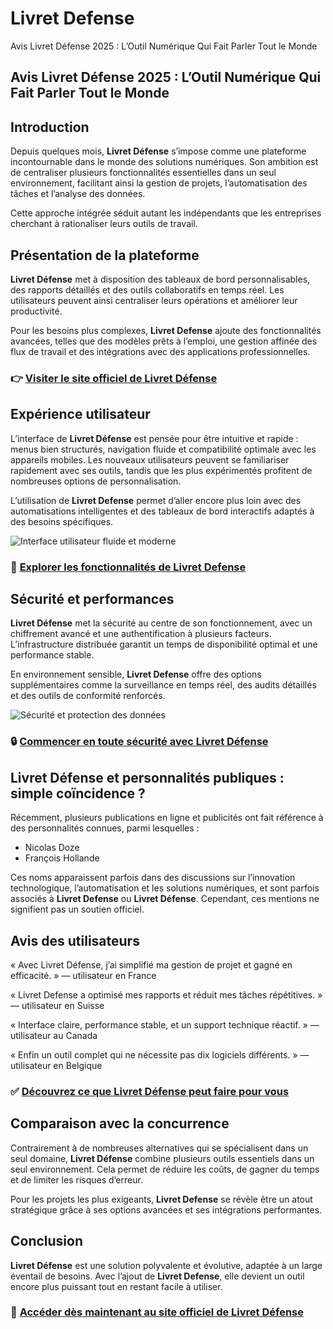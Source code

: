 # Livret Defense
Avis Livret Défense 2025 : L’Outil Numérique Qui Fait Parler Tout le Monde
## Avis Livret Défense 2025 : L’Outil Numérique Qui Fait Parler Tout le Monde

## Introduction
Depuis quelques mois, **Livret Défense** s’impose comme une plateforme incontournable dans le monde des solutions numériques. Son ambition est de centraliser plusieurs fonctionnalités essentielles dans un seul environnement, facilitant ainsi la gestion de projets, l’automatisation des tâches et l’analyse des données.

Cette approche intégrée séduit autant les indépendants que les entreprises cherchant à rationaliser leurs outils de travail.

## Présentation de la plateforme
**Livret Défense** met à disposition des tableaux de bord personnalisables, des rapports détaillés et des outils collaboratifs en temps réel. Les utilisateurs peuvent ainsi centraliser leurs opérations et améliorer leur productivité.

Pour les besoins plus complexes, **Livret Defense** ajoute des fonctionnalités avancées, telles que des modèles prêts à l’emploi, une gestion affinée des flux de travail et des intégrations avec des applications professionnelles.

### 👉 **[Visiter le site officiel de Livret Défense](https://livretdefense.fr)**

## Expérience utilisateur
L’interface de **Livret Défense** est pensée pour être intuitive et rapide : menus bien structurés, navigation fluide et compatibilité optimale avec les appareils mobiles. Les nouveaux utilisateurs peuvent se familiariser rapidement avec ses outils, tandis que les plus expérimentés profitent de nombreuses options de personnalisation.

L’utilisation de **Livret Defense** permet d’aller encore plus loin avec des automatisations intelligentes et des tableaux de bord interactifs adaptés à des besoins spécifiques.

![Interface utilisateur fluide et moderne](https://www.cadschool.ch/wp-content/uploads/UI-Design-en-2025.webp)

### 🔗 **[Explorer les fonctionnalités de Livret Defense](https://livretdefense.fr)**

## Sécurité et performances
**Livret Défense** met la sécurité au centre de son fonctionnement, avec un chiffrement avancé et une authentification à plusieurs facteurs. L’infrastructure distribuée garantit un temps de disponibilité optimal et une performance stable.

En environnement sensible, **Livret Defense** offre des options supplémentaires comme la surveillance en temps réel, des audits détaillés et des outils de conformité renforcés.

![Sécurité et protection des données](https://www.mitacs.ca/wp-content/uploads/2022/03/TECHNOLOGY-sub-page-Cybersecurity_Image-2_iStock-1061357610.jpg)

### 🔒 **[Commencer en toute sécurité avec Livret Défense](https://livretdefense.fr)**

## Livret Défense et personnalités publiques : simple coïncidence ?
Récemment, plusieurs publications en ligne et publicités ont fait référence à des personnalités connues, parmi lesquelles :

- Nicolas Doze
- François Hollande

Ces noms apparaissent parfois dans des discussions sur l’innovation technologique, l’automatisation et les solutions numériques, et sont parfois associés à **Livret Defense** ou **Livret Défense**. Cependant, ces mentions ne signifient pas un soutien officiel.

## Avis des utilisateurs
« Avec Livret Défense, j’ai simplifié ma gestion de projet et gagné en efficacité. » — utilisateur en France

« Livret Defense a optimisé mes rapports et réduit mes tâches répétitives. » — utilisateur en Suisse

« Interface claire, performance stable, et un support technique réactif. » — utilisateur au Canada

« Enfin un outil complet qui ne nécessite pas dix logiciels différents. » — utilisateur en Belgique

### ✅ **[Découvrez ce que Livret Défense peut faire pour vous](https://livretdefense.fr)**

## Comparaison avec la concurrence
Contrairement à de nombreuses alternatives qui se spécialisent dans un seul domaine, **Livret Défense** combine plusieurs outils essentiels dans un seul environnement. Cela permet de réduire les coûts, de gagner du temps et de limiter les risques d’erreur.

Pour les projets les plus exigeants, **Livret Defense** se révèle être un atout stratégique grâce à ses options avancées et ses intégrations performantes.

## Conclusion
**Livret Défense** est une solution polyvalente et évolutive, adaptée à un large éventail de besoins. Avec l’ajout de **Livret Defense**, elle devient un outil encore plus puissant tout en restant facile à utiliser.

### 🚀 **[Accéder dès maintenant au site officiel de Livret Défense](https://livretdefense.fr)**
